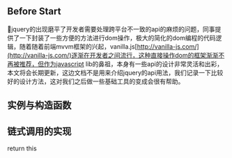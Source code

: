 ## Before Start
jquery的出现磨平了开发者需要处理跨平台不一致的api的麻烦的问题，同事提供了一下封装了一些方便的方法进行dom操作，极大的简化的dom编程的代码逻辑，随着随着前端mvvm框架的兴起，vanilla.js[http://vanilla-js.com/](http://vanilla-js.com/)逐渐在开发者之间流行，这种直接操作dom的框架渐渐不再被推荐，但作为javascript lib的鼻祖，本身有一些api的设计非常灵活和出彩，本文将会长期更新，这边文档不是用来介绍jquery的api用法，我们记录一下比较好的设计方法，这对我们之后做一些基础工具的变成会很有帮助。

## 实例与构造函数

## 链式调用的实现
return this

